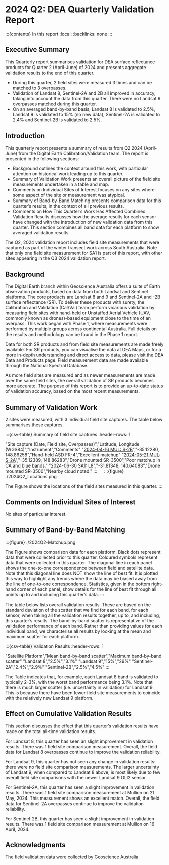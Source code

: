 # 2024 Q2: DEA Quarterly Validation Report

:::{contents} In this report
:local:
:backlinks: none
:::

## Executive Summary

This Quarterly report summarises validation for DEA surface reflectance products for Quarter 2 (April-June) of 2024
and presents aggregate validation results to the end of this quarter.

* During this quarter, 2 field sites were measured 3 times and can be matched to 3 overpasses.
* Validation of Landsat 8, Sentinel-2A and 2B all improved in accuracy, taking into account the data from this quarter. There were no Landsat 9 overpasses matched during this quarter.
* On an averaged band-by-band basis, Landsat 8 is validated to 2.5%, Landsat 9 is validated to 15% (no new data), Sentinel-2A is validated to 2.4% and Sentinel-2B is validated to 2.5%.

## Introduction

This quarterly report presents a summary of results from Q2 2024 (April-June) from the Digital Earth
Calibration/Validation team. The report is presented in the following sections:

* Background outlines the context around this work, with particular attention on historical work leading up to this quarter.
* Summary of Validation Work presents an overall picture of the field site measurements undertaken in a table and map.
* Comments on Individual Sites of Interest focuses on any sites where some aspect of the site or measurement was atypical.
* Summary of Band-by-Band Matching presents comparison data for this quarter’s results, in the context of all previous results.
* Comments on How This Quarter’s Work Has Affected Combined Validation Results discusses how the average results for each sensor have changed with the introduction of new validation data from this quarter. This section combines all band data for each platform to show averaged validation results.

The Q2, 2024 validation report includes field site measurements that were captured as part of the winter transect work
across South Australia. Note that only one field site measurement for SA1 is part of this report, with other sites appearing in the Q3 2024 validation report.
 
## Background

The Digital Earth branch within Geoscience Australia offers a suite of Earth observation products, based on data from
both Landsat and Sentinel platforms. The core products are Landsat 8 and 9 and Sentinel-2A and -2B surface reflectance
(SR). To deliver these products with surety, the Calibration and Validation (Cal/Val) team perform vicarious validation
by measuring field sites with hand-held or Unstaffed Aerial Vehicle (UAV, commonly known as drones)-based equipment
close to the time of an overpass. This work began with Phase 1, where measurements were performed by multiple groups
across continental Australia. Full details on the results and methodology can be found in the Phase 1 report.

Data for both SR products and from field site measurements are made freely available. For SR products, you can visualise
the data at DEA Maps, or for a more in-depth understanding and direct access to data, please visit the DEA Data and
Products page. Field measurement data are made available through the National Spectral Database.

As more field sites are measured and as newer measurements are made over the same field sites, the overall validation of
SR products becomes more accurate. The purpose of this report is to provide an up-to-date status of validation accuracy,
based on the most recent measurements.
 
## Summary of Validation Work

2 sites were measured, with 3 individual field site captures. The table below summarises these captures.

:::{csv-table} Summary of field site captures
:header-rows: 1

"Site capture (Date, Field site, Overpasses)","Latitude, Longitude (WGS84)","Instrument","Comments"
"<a href='/validation/site-report/2024-04-16-MUL/'>2024-04-16 MUL: S-2B</a>","-35.12280, 148.86258","Hand-held ASD FR-4","Excellent matchup"
"<a href='/validation/site-report/2024-05-21-MUL/'>2024-05-21 MUL: S-2A</a>","-35.12389, 148.86283","Drone mounted SR-3500","Poor matchup in CA and blue bands."
"<a href='/validation/site-report/2024-06-30-SA1/'>2024-06-30 SA1: L8</a>","-31.81348, 140.64083","Drone mounted SR-3500","Nearby cloud noted."
:::
 
:::{figure} ./2024Q2_Locations.png

The Figure shows the locations of the field sites measured in this quarter.
::: 

## Comments on Individual Sites of Interest

No sites of particular interest.
     
## Summary of Band-by-Band Matching

:::{figure} ./2024Q2-Matchup.png

The Figure shows comparison data for each platform. Black dots represent data that were collected prior to this quarter.
Coloured symbols represent data that were collected in this quarter. The diagonal line in each panel shows the
one-to-one correspondence between field and satellite data. Note that this diagonal line does NOT show the line of best
fit. It is plotted this way to highlight any trends where the data may be biased away from the line of one-to-one
correspondence. Statistics, given in the bottom right-hand corner of each panel, show details for the line of best fit
through all points up to and including this quarter’s data.
:::

The table below lists overall validation results. These are based on the standard deviation of the scatter that we find
for each band, for each sensor, when taking all the validation results together, up to, and including, this quarter’s
results. The band-by-band scatter is representative of the validation performance of each band. Rather than providing
values for each individual band, we characterise all results by looking at the mean and maximum scatter for each
platform.

:::{csv-table} Validation Results
:header-rows: 1

"Satellite Platform","Mean band-by-band scatter","Maximum band-by-band scatter"
"Landsat 8","2.5%","3.1%"
"Landsat 9","15%","29%"
"Sentinel-2A","2.4%","2.9%"
"Sentinel-2B","2.5%","4.5%"
:::

The Table indicates that, for example, each Landsat 8 band is validated to typically 2-3%, with the worst band
performance being 3.1%. Note that there is much larger scatter (i.e. uncertainty in validation) for Landsat 9. This is
because there have been fewer field site measurements to coincide with the relatively new Landsat 9 platform.
 

## Effect on Cumulative Validation Results

This section discusses the effect that this quarter’s validation results have made on the total all-time validation
results.

For Landsat 8, this quarter has seen an slight improvement in validation results. There was 1 field site comparison
measurement. Overall, the field data for Landsat 8 overpasses continue to improve the
validation reliability.

For Landsat 9, this quarter has not seen any change in validation results: there were no field site comparison
measurements. The larger uncertainty of Landsat 9, when compared to Landsat 8 above, is most likely due to few
overall field site comparisons with the newer Landsat 9 OLI2 sensor.

For Sentinel-2A, this quarter has seen a slight improvement in validation results. There was 1 field site comparison
measurement at Mullion on 21 May, 2024. This measurement shows an excellent match. Overall, the field data for Sentinel-2A
overpasses continue to improve the validation reliability.

For Sentinel-2B, this quarter has seen a slight improvement in validation results. There was 1 field site comparison
measurement at Mullion on 16 April, 2024.

 
## Acknowledgments
 
The field validation data were collected by Geoscience Australia. 

